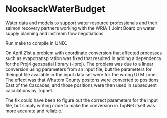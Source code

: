 # NooksackWaterBudget
Water data and models to support water resource professionals and their salmon recovery partners working with the WRIA 1 Joint Board on water supply planning and instream flow negotiations.

Run make to compile in UNIX.

On April 21st a problem with coordinate conversion that affected
processes such as evapotranspiration was fixed that resulted in
adding a dependency for the Proj4 geospatial library (-lproj).
The problem was due to a linear conversion using parameters from an
input file, but the parameters for theinput file available in
the input data set were for the wrong UTM zone. The effect was
that Whatom County positons were converted to positions East of
the Cascades, and those positions were then used in subsequent
calculations by Topnet.

The fix could have been to figure out the correct parameters for
the input file, but simply writing code to make the conversion
in TopNet itself was more accurate and reliable.
